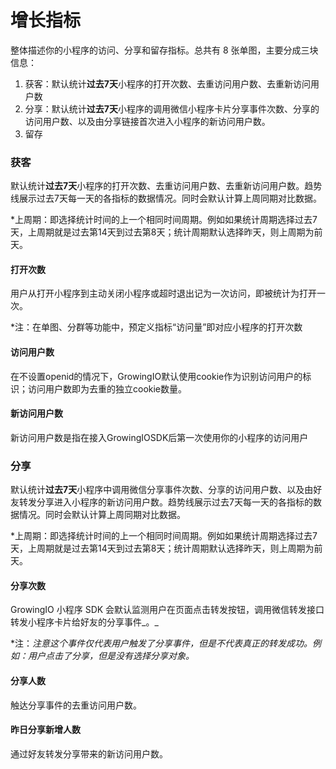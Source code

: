 # 增长指标

整体描述你的小程序的访问、分享和留存指标。总共有 8 张单图，主要分成三块信息：

1. 获客：默认统计**过去7天**小程序的打开次数、去重访问用户数、去重新访问用户数
2. 分享：默认统计**过去7天**小程序的调用微信小程序卡片分享事件次数、分享的访问用户数、以及由分享链接首次进入小程序的新访问用户数。
3. 留存

### 获客

默认统计**过去7天**小程序的打开次数、去重访问用户数、去重新访问用户数。趋势线展示过去7天每一天的各指标的数据情况。同时会默认计算上周同期对比数据。

\*上周期：即选择统计时间的上一个相同时间周期。例如如果统计周期选择过去7天，上周期就是过去第14天到过去第8天；统计周期默认选择昨天，则上周期为前天。

#### 打开次数

用户从打开小程序到主动关闭小程序或超时退出记为一次访问，即被统计为打开一次。

\*注：在单图、分群等功能中，预定义指标“访问量”即对应小程序的打开次数

#### 访问用户数

在不设置openid的情况下，GrowingIO默认使用cookie作为识别访问用户的标识；访问用户数即为去重的独立cookie数量。

#### 新访问用户数

新访问用户数是指在接入GrowingIOSDK后第一次使用你的小程序的访问用户

### **分享**

默认统计**过去7天**小程序中调用微信分享事件次数、分享的访问用户数、以及由好友转发分享进入小程序的新访问用户数。趋势线展示过去7天每一天的各指标的数据情况。同时会默认计算上周同期对比数据。

\*上周期：即选择统计时间的上一个相同时间周期。例如如果统计周期选择过去7天，上周期就是过去第14天到过去第8天；统计周期默认选择昨天，则上周期为前天。

#### 分享次数

GrowingIO 小程序 SDK 会默认监测用户在页面点击转发按钮，调用微信转发接口转发小程序卡片给好友的分享事件_。_

\*注：_注意这个事件仅代表用户触发了分享事件，但是不代表真正的转发成功。例如：用户点击了分享，但是没有选择分享对象。_

#### 分享人数

触达分享事件的去重访问用户数。

#### 昨日分享新增人数

通过好友转发分享带来的新访问用户数。

